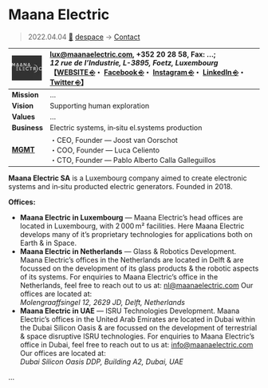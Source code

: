 # Maana Electric
> 2022.04.04 [🚀](../../../index/index.md) [despace](../index.md) → [Contact](../contact.md)

|[![](../f/contact/m/maana_electric_logo1_thumb.webp)](../f/contact/m/maana_electric_logo1.webp)|<lux@maanaelectric.com>, +352 20 28 58, Fax: …;<br> *12 rue de l’Industrie, L-3895, Foetz, Luxembourg*<br> 【[WEBSITE ⎆](https://maanaelectric.com/)・ [Facebook ⎆](https://www.facebook.com/MaanaElectric/)・ [Instagram ⎆](https://www.instagram.com/maanaelectric/)・ [LinkedIn ⎆](https://www.linkedin.com/company/maanaelectric)・ [Twitter ⎆](https://twitter.com/maanaelectric)】|
|:-|:-|
|**Mission**|…|
|**Vision**|Supporting human exploration|
|**Values**|…|
|**Business**|Electric systems, in‑situ el.systems production|
|**[MGMT](../mgmt.md)**|・CEO, Founder — Joost van Oorschot<br> ・COO, Founder — Luca Celiento<br> ・CTO, Founder — Pablo Alberto Calla Galleguillos|

**Maana Electric SA** is a Luxembourg company aimed to create electronic systems and in‑situ producted electric generators. Founded in 2018.

**Offices:**

   - **Maana Electric in Luxembourg** — Maana Electric’s head offices are located in Luxembourg, with 2 000 m² facilities. Here Maana Electric develops many of it’s proprietary technologies for applications both on Earth & in Space.
   - **Maana Electric in Netherlands** — Glass & Robotics Development. Maana Electric’s offices in the Netherlands are located in Delft & are focussed on the development of its glass products & the robotic aspects of its systems. For enquiries to Maana Electric’s office in the Netherlands, feel free to reach out to us at: <nl@maanaelectric.com> Our offices are located at:<br> *Molengraaffsingel 12, 2629 JD, Delft, Netherlands*
   - **Maana Electric in UAE** — ISRU Technologies Development. Maana Electric’s offices in the United Arab Emirates are located in Dubai within the Dubai Silicon Oasis & are focussed on the development of terrestrial & space disruptive ISRU technologies. For enquiries to Maana Electric’s office in Dubai, feel free to reach out to us at: <info@maanaelectric.com> Our offices are located at:<br> *Dubai Silicon Oasis DDP, Building A2, Dubai, UAE*

<p style="page-break-after:always"> </p>

…
